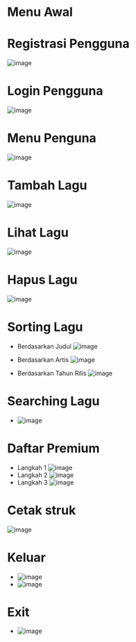 # Menu Awal

# Registrasi Pengguna
![image](https://user-images.githubusercontent.com/121924124/235309619-59e16917-5bcf-4d87-93df-d28976e17f67.png)

# Login Pengguna
![image](https://user-images.githubusercontent.com/121924124/235309671-b054c554-7b15-400f-ac6d-d206669346f8.png)

# Menu Penguna 
![image](https://user-images.githubusercontent.com/121924124/235309722-9df459ed-a053-4d0e-8f02-bd0bad53b189.png)

# Tambah Lagu 
![image](https://user-images.githubusercontent.com/121924124/235309868-bf411041-0141-43a3-9556-6f0545f67474.png)


# Lihat Lagu
![image](https://user-images.githubusercontent.com/121924124/235309897-3ecded96-d4e0-4896-91b3-4f4fdc78764e.png)

# Hapus Lagu
![image](https://user-images.githubusercontent.com/121924124/235310009-96c84e67-8ab3-44d1-883a-222d4c86d70d.png)

# Sorting Lagu 
- Berdasarkan Judul 
![image](https://user-images.githubusercontent.com/121924124/235310099-9a702d80-6eb5-4786-bc80-ff9b8a4030f5.png)

- Berdasarkan Artis
![image](https://user-images.githubusercontent.com/121924124/235310243-b53fd76b-d926-4124-ac12-ba3211696308.png)

- Berdasarkan Tahun Rilis
![image](https://user-images.githubusercontent.com/121924124/235310268-668878d6-0765-47a7-86b0-04684c2c8b7c.png)


# Searching Lagu
- ![image](https://user-images.githubusercontent.com/121924124/235310284-c94116ef-ed09-40e9-9ef4-b618946d406a.png)

# Daftar Premium
- Langkah 1
![image](https://user-images.githubusercontent.com/121924124/235310295-2e1953b7-ff42-4c93-962e-c890429115ff.png)
- Langkah 2
![image](https://user-images.githubusercontent.com/121924124/235310321-f1d8dddf-4d31-4dc9-8630-e08508f3ca01.png)
- Langkah 3
![image](https://user-images.githubusercontent.com/121924124/235310348-c190025e-2f21-4831-aba3-52fca66d674e.png)

# Cetak struk
![image](https://user-images.githubusercontent.com/121924124/235310381-17627134-f7ec-42cd-9f48-9047d70c3671.png)

# Keluar
- ![image](https://user-images.githubusercontent.com/121924124/235310455-0ca17d3d-257f-44f9-8e33-9dd88ee649d8.png)
- ![image](https://user-images.githubusercontent.com/121924124/235310471-66747f22-8d1d-44a3-8b30-60957ca8581f.png)

# Exit 
- ![image](https://user-images.githubusercontent.com/121924124/235310567-281c61e7-4d08-4aa6-87e3-e4e15b02578a.png)
